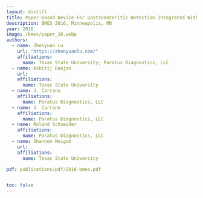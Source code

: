 ```yaml
---
layout: distill
title: Paper-based Device For Gastroenteritis Detection Integrated With Sample Preparation Cartridge
description: BMES 2016, Minneapolis, MN
year: 2016
image: /bmes/paper_16.webp
authors:
  - name: Zhenyuan Lu
    url: "https://zhenyuanlu.com/"
    affiliations:
      name: Texas State University; Paratus Diagnostics, LLC
  - name: Kshitij Ranjan
    url:
    affiliations:
      name: Texas State University
  - name: J. Carrano
    affiliations:
      name: Paratus Diagnostics, LLC
  - name: J. Carrano
    affiliations:
      name: Paratus Diagnostics, LLC
  - name: Roland Schneider
    affiliations:
      name: Paratus Diagnostics, LLC
  - name: Shannon Weigum
    url:
    affiliations:
      name: Texas State University

pdf: publications/pdf/2016-bmes.pdf


toc: false
---
```

